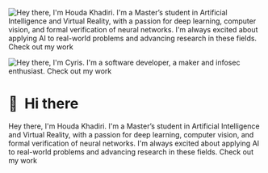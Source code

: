 ![Hey there, I'm Houda Khadiri. I'm a Master’s student in Artificial Intelligence and Virtual Reality, with a passion for deep learning, computer vision, and formal verification of neural networks. I'm always excited about applying AI to real-world problems and advancing research in these fields. Check out my work]([https://github.com/hudakhadiri/hudakhadiri/WelcomeTo.gif](https://github.com/hudakhadiri/hudakhadiri/blob/main/WelcomeTo.gif))

![Hey there, I'm Cyris. I'm a software developer, a maker and infosec enthusiast. Check out my work](https://github.com/CyrisXD/CyrisXD/raw/master/header.gif)


# 👋 &nbsp;Hi there

Hey there, I'm Houda Khadiri. I'm a Master’s student in Artificial Intelligence and Virtual Reality, with a passion for deep learning, computer vision, and formal verification of neural networks. I'm always excited about applying AI to real-world problems and advancing research in these fields. Check out my work




